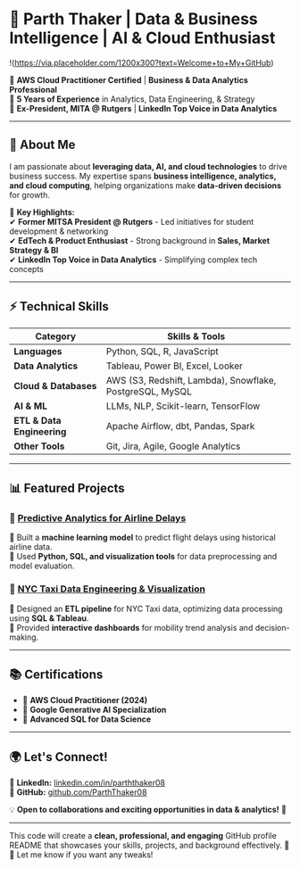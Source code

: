 # 🚀 Parth Thaker | Data & Business Intelligence | AI & Cloud Enthusiast  

!(https://via.placeholder.com/1200x300?text=Welcome+to+My+GitHub)  

🔹 **AWS Cloud Practitioner Certified** | **Business & Data Analytics Professional**  
🔹 **5 Years of Experience** in Analytics, Data Engineering, & Strategy  
🔹 **Ex-President, MITA @ Rutgers** | **LinkedIn Top Voice in Data Analytics**  

---

## 📌 About Me  
I am passionate about **leveraging data, AI, and cloud technologies** to drive business success. My expertise spans **business intelligence, analytics, and cloud computing**, helping organizations make **data-driven decisions** for growth.  

🌟 **Key Highlights:**  
✔ **Former MITSA President @ Rutgers** - Led initiatives for student development & networking  
✔ **EdTech & Product Enthusiast** - Strong background in **Sales, Market Strategy & BI**  
✔ **LinkedIn Top Voice in Data Analytics** - Simplifying complex tech concepts  

---

## ⚡ Technical Skills  

| **Category** | **Skills & Tools** |
|-------------|-------------------|
| **Languages** | Python, SQL, R, JavaScript |
| **Data Analytics** | Tableau, Power BI, Excel, Looker |
| **Cloud & Databases** | AWS (S3, Redshift, Lambda), Snowflake, PostgreSQL, MySQL |
| **AI & ML** | LLMs, NLP, Scikit-learn, TensorFlow |
| **ETL & Data Engineering** | Apache Airflow, dbt, Pandas, Spark |
| **Other Tools** | Git, Jira, Agile, Google Analytics |

---

## 📊 Featured Projects  

### 🔹 [Predictive Analytics for Airline Delays](#)  
📌 Built a **machine learning model** to predict flight delays using historical airline data.  
📌 Used **Python, SQL, and visualization tools** for data preprocessing and model evaluation.  

### 🔹 [NYC Taxi Data Engineering & Visualization](#)  
📌 Designed an **ETL pipeline** for NYC Taxi data, optimizing data processing using **SQL & Tableau**.  
📌 Provided **interactive dashboards** for mobility trend analysis and decision-making.  

---

## 📚 Certifications  

- 📜 **AWS Cloud Practitioner (2024)**  
- 📜 **Google Generative AI Specialization**  
- 📜 **Advanced SQL for Data Science**  

---

## 🌍 Let's Connect!  

📌 **LinkedIn:** [linkedin.com/in/parththaker08](https://www.linkedin.com/in/parththaker08)  
📌 **GitHub:** [github.com/ParthThaker08](https://github.com/ParthThaker08)  

💡 **Open to collaborations and exciting opportunities in data & analytics!** 🚀  

---

This code will create a **clean, professional, and engaging** GitHub profile README that showcases your skills, projects, and background effectively. 🚀🔥 Let me know if you want any tweaks!
